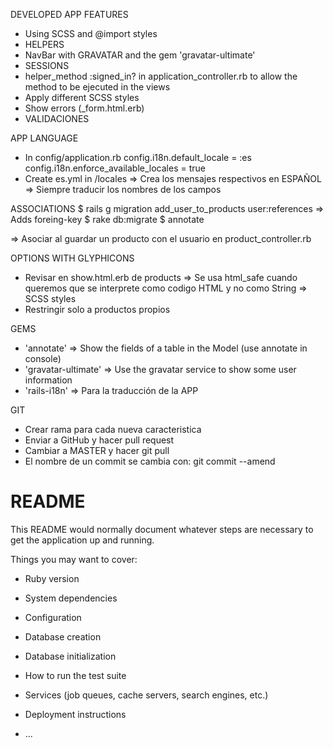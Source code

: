 DEVELOPED APP FEATURES

- Using SCSS and @import styles
- HELPERS
- NavBar with GRAVATAR and the gem 'gravatar-ultimate'
- SESSIONS
- helper_method :signed_in? in application_controller.rb to allow the method to be ejecuted in the views
- Apply different SCSS styles
- Show errors (_form.html.erb)
- VALIDACIONES

APP LANGUAGE
  * In config/application.rb
    config.i18n.default_locale = :es
    config.i18n.enforce_available_locales = true
  * Create es.yml in /locales   => Crea los mensajes respectivos en ESPAÑOL
   => Siempre traducir los nombres de los campos

ASSOCIATIONS
  $ rails g migration add_user_to_products user:references   => Adds foreing-key
  $ rake db:migrate
  $ annotate

  => Asociar al guardar un producto con el usuario en product_controller.rb

OPTIONS WITH GLYPHICONS
  - Revisar en show.html.erb de products
    => Se usa html_safe cuando queremos que se interprete como codigo HTML y no como String
    => SCSS styles
  - Restringir solo a productos propios

GEMS
- 'annotate' => Show the fields of a table in the Model (use annotate in console)
- 'gravatar-ultimate' => Use the gravatar service to show some user information
- 'rails-i18n' => Para la traducción de la APP

GIT
- Crear rama para cada nueva caracteristica
- Enviar a GitHub y hacer pull request
- Cambiar a MASTER y hacer git pull
- El nombre de un commit se cambia con: git commit --amend




# README

This README would normally document whatever steps are necessary to get the
application up and running.

Things you may want to cover:

* Ruby version

* System dependencies

* Configuration

* Database creation

* Database initialization

* How to run the test suite

* Services (job queues, cache servers, search engines, etc.)

* Deployment instructions

* ...
